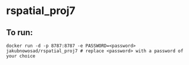 # rspatial_proj7

## To run:

```
docker run -d -p 8787:8787 -e PASSWORD=<password> jakubnowosad/rspatial_proj7 # replace <password> with a password of your choice
```